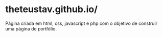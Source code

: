 # theteustav.github.io/

Página criada em html, css, javascript e php com o objetivo de construir uma página de portfólio.
